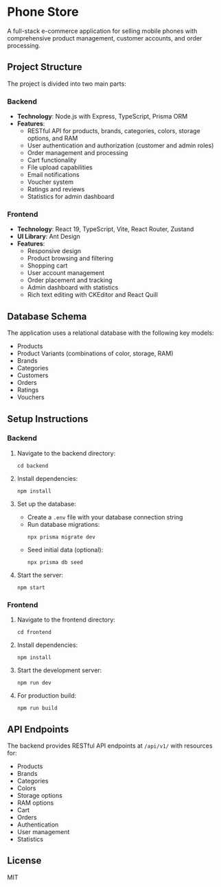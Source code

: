 # Phone Store

A full-stack e-commerce application for selling mobile phones with comprehensive product management, customer accounts, and order processing.

## Project Structure

The project is divided into two main parts:

### Backend

- **Technology**: Node.js with Express, TypeScript, Prisma ORM
- **Features**:
  - RESTful API for products, brands, categories, colors, storage options, and RAM
  - User authentication and authorization (customer and admin roles)
  - Order management and processing
  - Cart functionality
  - File upload capabilities
  - Email notifications
  - Voucher system
  - Ratings and reviews
  - Statistics for admin dashboard

### Frontend

- **Technology**: React 19, TypeScript, Vite, React Router, Zustand
- **UI Library**: Ant Design
- **Features**:
  - Responsive design
  - Product browsing and filtering
  - Shopping cart
  - User account management
  - Order placement and tracking
  - Admin dashboard with statistics
  - Rich text editing with CKEditor and React Quill

## Database Schema

The application uses a relational database with the following key models:
- Products
- Product Variants (combinations of color, storage, RAM)
- Brands
- Categories
- Customers
- Orders
- Ratings
- Vouchers

## Setup Instructions

### Backend

1. Navigate to the backend directory:
   ```
   cd backend
   ```

2. Install dependencies:
   ```
   npm install
   ```

3. Set up the database:
   - Create a `.env` file with your database connection string
   - Run database migrations:
     ```
     npx prisma migrate dev
     ```
   - Seed initial data (optional):
     ```
     npx prisma db seed
     ```

4. Start the server:
   ```
   npm start
   ```

### Frontend

1. Navigate to the frontend directory:
   ```
   cd frontend
   ```

2. Install dependencies:
   ```
   npm install
   ```

3. Start the development server:
   ```
   npm run dev
   ```

4. For production build:
   ```
   npm run build
   ```

## API Endpoints

The backend provides RESTful API endpoints at `/api/v1/` with resources for:
- Products
- Brands
- Categories
- Colors
- Storage options
- RAM options
- Cart
- Orders
- Authentication
- User management
- Statistics

## License

MIT 